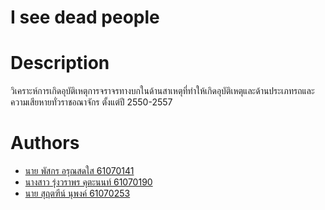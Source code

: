 # I see dead people
# Description
วิเคราะห์การเกิดอุบัติเหตุการจราจรทางบกในด้านสาเหตุที่ทำให้เกิดอุบัติเหตุและด้านประเภทรถและความเสียหายทั่วราชอณาจักร ตั้งแต่ปี 2550-2557
# Authors
* [นาย พัสกร อรุณสดใส 61070141](https://github.com/Erongi)
* [นางสาว รุ่งวราพร คุตะนนท์ 61070190](https://github.com/Rungwarapon)
* [นาย สุฤตฑีน์ นุพงค์ 61070253](https://github.com/61070253)
